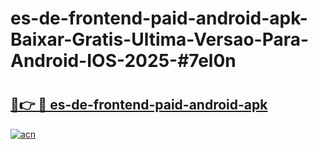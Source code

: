 # es-de-frontend-paid-android-apk-Baixar-Gratis-Ultima-Versao-Para-Android-IOS-2025-#7el0n

# <h2><a href="https://ainizakaria.my?title=es-de-frontend-paid-android-apk&ref=22M">🔗👉 🔴 es-de-frontend-paid-android-apk</a></h2>

[![acn](https://github.com/user-attachments/assets/0f9c940e-d8b0-45ae-aac7-cd30a18b3e1c)](https://ainizakaria.my?title=es-de-frontend-paid-android-apk&ref=22M)

